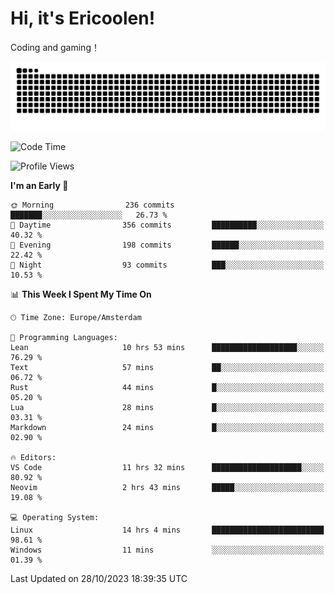 # Hi, it's Ericoolen!
Coding and gaming！

<picture>
  <source media="(prefers-color-scheme: dark)" srcset="https://raw.githubusercontent.com/Eric-Song-Nop/Eric-Song-Nop/output/github-contribution-grid-snake-dark.svg">
  <source media="(prefers-color-scheme: light)" srcset="https://raw.githubusercontent.com/Eric-Song-Nop/Eric-Song-Nop/output/github-contribution-grid-snake.svg">
  <img alt="github contribution grid snake animation" src="https://raw.githubusercontent.com/Eric-Song-Nop/Eric-Song-Nop/output/github-contribution-grid-snake.svg">
</picture>

<!--START_SECTION:waka-->
![Code Time](http://img.shields.io/badge/Code%20Time-1%2C077%20hrs%2035%20mins-blue)

![Profile Views](http://img.shields.io/badge/Profile%20Views-0-blue)

**I'm an Early 🐤** 

```text
🌞 Morning                236 commits         ███████░░░░░░░░░░░░░░░░░░   26.73 % 
🌆 Daytime                356 commits         ██████████░░░░░░░░░░░░░░░   40.32 % 
🌃 Evening                198 commits         ██████░░░░░░░░░░░░░░░░░░░   22.42 % 
🌙 Night                  93 commits          ███░░░░░░░░░░░░░░░░░░░░░░   10.53 % 
```


📊 **This Week I Spent My Time On** 

```text
🕑︎ Time Zone: Europe/Amsterdam

💬 Programming Languages: 
Lean                     10 hrs 53 mins      ███████████████████░░░░░░   76.29 % 
Text                     57 mins             ██░░░░░░░░░░░░░░░░░░░░░░░   06.72 % 
Rust                     44 mins             █░░░░░░░░░░░░░░░░░░░░░░░░   05.20 % 
Lua                      28 mins             █░░░░░░░░░░░░░░░░░░░░░░░░   03.31 % 
Markdown                 24 mins             █░░░░░░░░░░░░░░░░░░░░░░░░   02.90 % 

🔥 Editors: 
VS Code                  11 hrs 32 mins      ████████████████████░░░░░   80.92 % 
Neovim                   2 hrs 43 mins       █████░░░░░░░░░░░░░░░░░░░░   19.08 % 

💻 Operating System: 
Linux                    14 hrs 4 mins       █████████████████████████   98.61 % 
Windows                  11 mins             ░░░░░░░░░░░░░░░░░░░░░░░░░   01.39 % 
```


 Last Updated on 28/10/2023 18:39:35 UTC
<!--END_SECTION:waka-->
